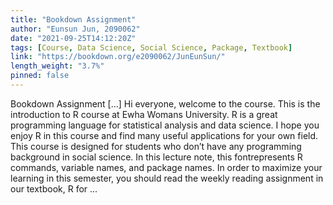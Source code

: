 ```yaml
---
title: "Bookdown Assignment"
author: "Eunsun Jun, 2090062"
date: "2021-09-25T14:12:20Z"
tags: [Course, Data Science, Social Science, Package, Textbook]
link: "https://bookdown.org/e2090062/JunEunSun/"
length_weight: "3.7%"
pinned: false
---
```


Bookdown Assignment [...] Hi everyone, welcome to the course. This is the introduction to R course at Ewha Womans University. R is a great programming language for statistical analysis and data science. I hope you enjoy R in this course and find many useful applications for your own field. This course is designed for students who don’t have any programming background in social science. In this lecture note, this fontrepresents R commands, variable names, and package names. In order to maximize your learning in this semester, you should read the weekly reading assignment in our textbook, R for  ...
